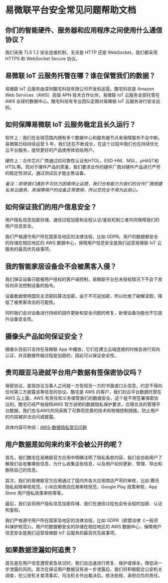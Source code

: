 <!--
 * @Author: Carl
 * @Date: 2020-05-25 19:50:02
 * @LastEditors: Carl
 * @LastEditTime: 2020-07-06 09:59:45
--> 
# 易微联平台安全常见问题帮助文档

## 你们的智能硬件、服务器和应用程序之间使用什么通信协议？

我们采用 TLS 1.2 安全连接机制，无论是 HTTP 还是 WebSocket，我们都采用 HTTPS 和 WebSocket Secure 协议。

## 易微联 IoT 云服务托管在哪？谁在保管我们的数据？

易微联 IoT 云服务由深圳酷宅科技有限公司开发和运营。酷宅科技是 Amazon Web Services（AWS）高级 APN 技术合作伙伴。易微联 IoT 云服务全部托管在 AWS 全球的数据中心。酷宅科技有专业团队定期对易微联 IoT 云服务进行安全巡检。

## 如何保障易微联 IoT 云服务稳定且长久运行？

软件上：我们在全球范围内拥有多个数据中心和服务器节点来保障服务不会中断。易微联已经持续运营 5 年，我们还在不断成长，在这个过程中我们也在持续优化云平台服务，提供更好的产品使用体验给用户。

硬件上：合作芯片厂商通过的可靠性认证有HTOL、ESD-HM、MSL、μHAST和HTSL等。而对于硬件产品的质量，我们要求合作的硬件厂商对硬件产品进行严苛的稳定性测试，通过测试后才能出售设备。

*备注：即使我们遇到不可抗力因素停止运营，我们也有能力为我们的合作厂商搭建私有云服务，来保障用户的设备正常使用，所以您完全不用为此担心。*

## 如何保证我们的用户信息安全？

用户隐私信息加密存储、通信过程加密和全程认证/鉴权机制三者共同保障我们的用户信息安全。

我们严格遵守用户所在国家及地区的法律法规，比如 GDPR。用户的数据都安全的存储在相应地区的 AWS 数据中心，保障用户信息安全是我们运营易微联 IoT 云服务的最高优先级事项。

## 我的智能家居设备会不会被黑客入侵？

我们保证设备只能被用户授权的客户端控制，易微联平台在未授权情况下不会下发任何非法控制设备的指令。

设备数据使用国际主流密码算法加密，由于不可逆加密，所以杜绝了破解读取，降低了被黑客攻击的可能性。

同时我们会对设备进行持续的固件更新和安全问题的修复，新增设备功能也不忘提升设备安全性。

## 摄像头产品如何保证安全？

摄像头目前只支持在易微联 App 中播放，它们在建立云端连接的时候会进行双向认证，并且数据传输过程是加密的，因此可以保证安全性。

## 贵司跟亚马逊就平台用户数据有签保密协议吗？

保密协议，是指协议当事人之间就一方告知另一方的书面或口头信息，约定不得向任何第三方披露该等信息的协议。酷宅是 AWS 的客户，我们的云平台数据托管在 AWS 云上面，AWS 有责任和义务保管我们的数据安全，这个是不用签署保密协议的。酷宅已经严格按照AWS 官方说明的数据隐私保护要求，合理合法的管理平台数据，我们也与AWS共同采取了可靠而完善的技术和物理控制措施，防止用户的内容被非法访问或披露。

具体内容可参阅：[AWS-数据隐私常见问题](https://aws.amazon.com/cn/compliance/data-privacy-faq/)

## 用户数据是如何来约束不会被公开的呢？

首先，我们酷宅在易微联官方应用中明确注明了隐私条款内容，我们会协助用户了解我们会收集哪些信息、为什么收集这些信息，以及用户如何更新、管理、导出和删除自己的信息。

其次，我们的易微联官方应用通过了国内外各大应用商店严苛的审核，比如 腾讯隐私权限审核规范，小米应用商店应用审核规范，Google Play 政策审核，App Store 用户隐私政策审核等等。

最后，我们会将用户隐私信息加密存储、我们在通信过程也会有全程的加密、认证和鉴权。

我们严格遵守用户所在国家及地区的法律法规，比如 GDPR（欧盟法律《一般资料保护规范》）。用户的数据都安全的存储在相应地区的 AWS 数据中心，保障用户信息安全是我们运营易微联 IoT 云服务的最高优先级事项。

## 如果数据泄漏如何追责？

首先是在用户信息遭受紧急状况时，我们会迅速进行修复、维护或保全，降低进一步泄露的风险。其次在保证用户数据没有进一步泄露后，我们将积极配合公安机关调查，在公安机关查清事实，司法机关作出裁决后，依法依规，承担应负的责任。